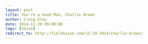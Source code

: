 ```yaml
---  
layout: post 
title: You're a Good Man, Charlie Brown
author: Craig Eley 
date: 2014-12-29 09:00:00	
tags: [noise]
redirect_to: http://fieldnoise.com/12-29-2014/charlie-brown/
---
```

